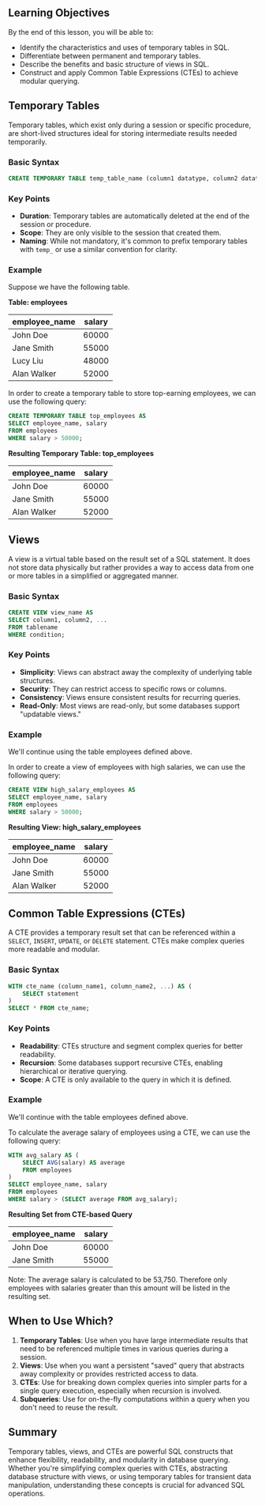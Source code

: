 
<!-- # SQL: Temporary Tables, Views, and CTEs -->

## Learning Objectives

By the end of this lesson, you will be able to:

- Identify the characteristics and uses of temporary tables in SQL.
- Differentiate between permanent and temporary tables.
- Describe the benefits and basic structure of views in SQL.
- Construct and apply Common Table Expressions (CTEs) to achieve modular querying.

## Temporary Tables

Temporary tables, which exist only during a session or specific procedure, are short-lived structures ideal for storing intermediate results needed temporarily.

### Basic Syntax

```sql
CREATE TEMPORARY TABLE temp_table_name (column1 datatype, column2 datatype, ...);
```

### Key Points

- **Duration**: Temporary tables are automatically deleted at the end of the session or procedure.
- **Scope**: They are only visible to the session that created them.
- **Naming**: While not mandatory, it's common to prefix temporary tables with `temp_` or use a similar convention for clarity.

### **Example**

Suppose we have the following table. 

**Table: employees**

| employee_name | salary  |
|---------------|---------|
| John Doe      | 60000   |
| Jane Smith    | 55000   |
| Lucy Liu      | 48000   |
| Alan Walker   | 52000   |

In order to create a temporary table to store top-earning employees, we can use the following query:

```sql
CREATE TEMPORARY TABLE top_employees AS
SELECT employee_name, salary
FROM employees
WHERE salary > 50000;
```

**Resulting Temporary Table: top_employees**

| employee_name | salary  |
|---------------|---------|
| John Doe      | 60000   |
| Jane Smith    | 55000   |
| Alan Walker   | 52000   |



## Views

A view is a virtual table based on the result set of a SQL statement. It does not store data physically but rather provides a way to access data from one or more tables in a simplified or aggregated manner.

### Basic Syntax

```sql
CREATE VIEW view_name AS
SELECT column1, column2, ...
FROM tablename
WHERE condition;
```

### Key Points

- **Simplicity**: Views can abstract away the complexity of underlying table structures.
- **Security**: They can restrict access to specific rows or columns.
- **Consistency**: Views ensure consistent results for recurring queries.
- **Read-Only**: Most views are read-only, but some databases support "updatable views."

### **Example**

We'll continue using the table employees defined above. 

In order to create a view of employees with high salaries, we can use the following query:

```sql
CREATE VIEW high_salary_employees AS
SELECT employee_name, salary
FROM employees
WHERE salary > 50000;
```

**Resulting View: high_salary_employees**

| employee_name | salary  |
|---------------|---------|
| John Doe      | 60000   |
| Jane Smith    | 55000   |
| Alan Walker   | 52000   |


## Common Table Expressions (CTEs)

A CTE provides a temporary result set that can be referenced within a `SELECT`, `INSERT`, `UPDATE`, or `DELETE` statement. CTEs make complex queries more readable and modular.

### Basic Syntax

```sql
WITH cte_name (column_name1, column_name2, ...) AS (
    SELECT statement
)
SELECT * FROM cte_name;
```
### Key Points

- **Readability**: CTEs structure and segment complex queries for better readability.
- **Recursion**: Some databases support recursive CTEs, enabling hierarchical or iterative querying.
- **Scope**: A CTE is only available to the query in which it is defined.

### **Example**

We'll continue with the table employees defined above. 

To calculate the average salary of employees using a CTE, we can use the following query:

```sql
WITH avg_salary AS (
    SELECT AVG(salary) AS average
    FROM employees
)
SELECT employee_name, salary
FROM employees
WHERE salary > (SELECT average FROM avg_salary);
```


**Resulting Set from CTE-based Query**

| employee_name | salary  |
|---------------|---------|
| John Doe      | 60000   |
| Jane Smith    | 55000   |

Note: The average salary is calculated to be 53,750. Therefore only employees with salaries greater than this amount will be listed in the resulting set.



## When to Use Which?

1. **Temporary Tables**: Use when you have large intermediate results that need to be referenced multiple times in various queries during a session.
2. **Views**: Use when you want a persistent "saved" query that abstracts away complexity or provides restricted access to data.
3. **CTEs**: Use for breaking down complex queries into simpler parts for a single query execution, especially when recursion is involved.
4. **Subqueries**: Use for on-the-fly computations within a query when you don't need to reuse the result.

## Summary

Temporary tables, views, and CTEs are powerful SQL constructs that enhance flexibility, readability, and modularity in database querying. Whether you're simplifying complex queries with CTEs, abstracting database structure with views, or using temporary tables for transient data manipulation, understanding these concepts is crucial for advanced SQL operations.